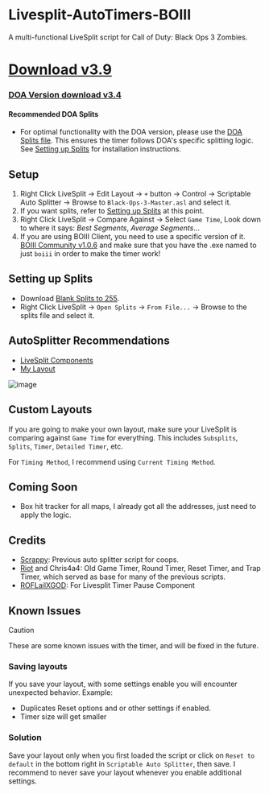 # Livesplit-AutoTimers-BOIII
A multi-functional LiveSplit script for Call of Duty: Black Ops 3 Zombies.

# [Download v3.9](https://github.com/oJumpy/Livesplit-AutoTimers-BOIII/releases/download/v3.9/Black-Ops-3_v3.9.asl)

### [DOA Version download v3.4](https://github.com/oJumpy/Livesplit-AutoTimers-BOIII/releases/download/v3.4/Black-Ops-3-Master.DOA.asl)
#### Recommended DOA Splits
- For optimal functionality with the DOA version, please use the [DOA Splits file](https://github.com/oJumpy/Livesplit-AutoTimers-BOIII/releases/download/v3.4/DOA.Splits.lss). This ensures the timer follows DOA's specific splitting logic. See [Setting up Splits](#setting-up-splits) for installation instructions.

## Setup
1. Right Click LiveSplit → Edit Layout → `+` button → Control → Scriptable Auto Splitter → Browse to `Black-Ops-3-Master.asl` and select it.
1. If you want splits, refer to [Setting up Splits](#setting-up-splits) at this point.
1. Right Click LiveSplit → Compare Against → Select `Game Time`, Look down to where it says: *Best Segments*, *Average Segments*...
1. If you are using BOIII Client, you need to use a specific version of it. [BOIII Community v1.0.6](https://gitlab.com/-/project/69497495/uploads/94f9b379b53f97979f69847a61d1a97d/boiii.exe) and make sure that you have the .exe named to just `boiii` in order to make the timer work!

## Setting up Splits
- Download [Blank Splits to 255](https://github.com/oJumpy/IW7-Zombies-AutoTimers/releases/download/v1/Blank.to.255.lss).
- Right Click LiveSplit → `Open Splits` → `From File...` → Browse to the splits file and select it.

## AutoSplitter Recommendations
- [LiveSplit Components](https://github.com/oJumpy/Livesplit-AutoTimers-BOIII/releases/download/V3.0/Useful.zip)
- [My Layout](https://github.com/oJumpy/IW7-Zombies-AutoTimers/releases/download/v1/recommended_layout.lsl)

![image](https://github.com/user-attachments/assets/bc4814cd-a41c-4bf2-96f1-f2672858ae19)

## Custom Layouts
If you are going to make your own layout, make sure your LiveSplit is comparing against `Game Time` for everything. This includes `Subsplits`, `Splits`, `Timer`, `Detailed Timer`, etc.

For `Timing Method`, I recommend using `Current Timing Method`.

## Coming Soon
- Box hit tracker for all maps, I already got all the addresses, just need to apply the logic.

## Credits
- [Scrappy](https://github.com/Joshr520): Previous auto splitter script for coops.
- [Riot](https://twitch.tv/riot) and Chris4a4: Old Game Timer, Round Timer, Reset Timer, and Trap Timer, which served as base for many of the previous scripts.
- [ROFLailXGOD](https://github.com/ROFLailXGOD/TimerPause): For Livesplit Timer Pause Component


## Known Issues
> [!CAUTION]
> These are some known issues with the timer, and will be fixed in the future.
> ### Saving layouts
> If you save your layout, with some settings enable you will encounter unexpected behavior. Example:
> - Duplicates Reset options and or other settings if enabled.
> - Timer size will get smaller
> ### Solution
> Save your layout only when you first loaded the script or click on `Reset to default` in the bottom right in `Scriptable Auto Splitter`, then save.
> I recommend to never save your layout whenever you enable additional settings.


